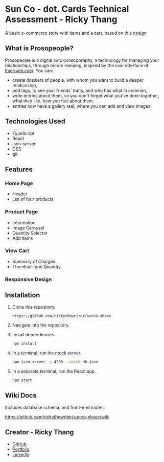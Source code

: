 # Sun Co - dot. Cards Technical Assessment - Ricky Thang

A basic e-commerce store with items and a cart, based on this [design](https://www.figma.com/community/file/1265784090042206235)

## What is Prosopeople?

Prosopeople is a digital auto-prosoporaphy, a technology for managing your relationships, through record-keeping, inspired by the user interface of [Evernote.com](https://evernote.com/). You can:
- create dossiers of people, with whom you want to build a deeper relationship,
- add tags, to see your friends' traits, and who has what in common,
- write entries about them, so you don't forget what you've done together, what they like, how you feel about them.
- entries now have a gallery reel, where you can add and view images.

## Technologies Used

- TypeScript
- React
- json-server
- CSS
- git

## Features

### Home Page
- Header
- List of four products

### Product Page
- Information
- Image Carousel
- Quantity Selector
- Add Items

### View Cart
- Summary of Charges
- Thumbnail and Quantity

### Responsive Design

## Installation

1. Clone this repository.
      ```bash
      https://github.com/rickythewriter/sunco-shoes
      ```

2. Navigate into the repository.

3. Install dependencies.

      ```bash
      npm install
      ```

4. In a terminal, run the mock server.

   ```bash
   npx json-server -p 4200 --watch db.json 
   ```

5. In a separate terminal, run the React app.

   ```bash
   npm start
   ```

## Wiki Docs

Includes database schema, and front-end routes.

https://github.com/rickythewriter/sunco-shoes/wiki

## Creator - Ricky Thang

- [GitHub](https://github.com/rickythewriter)
- [Portfolio](rickythang.com)
- [LinkedIn](https://www.linkedin.com/in/ricky-thang-88307a100)


